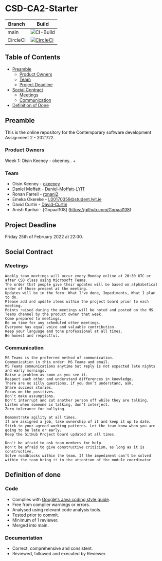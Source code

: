 # CSD-CA2-Starter

| Branch | Build |
|--- | --- |
| main | ![CI-Build](https://github.com/LYITComputing/contemporary-software-development-ca2-2021-22-team-project-team-3/workflows/CI-Build/badge.svg?branch=main) |
CircleCI | [![CircleCI](https://circleci.com/gh/David-Curtin/Logbook2/tree/main.svg?style=svg)](https://circleci.com/gh/David-Curtin/Logbook2/tree/main) |

## Table of Contents

* [Preamble](#preamble)
  * [Product Owners](#product-owners)
  * [Team](#team)
  * [Project Deadline](#project-deadline)  
* [Social Contract](#social-contract)
  * [Meetings](#meetings)
  * [Communication](#communication)
* [Definition of Done](#definition-of-done)

## Preamble

This is the online repository for the Contemporary software development  Assignment 2 - 2021/22.

<!--- Modify this readme.md file adding extra sections as you see fit. Do keep the existing headings and add the necessary information. --->

### Product Owners
<!--- insert the name of the product owner(s) --->
<!--- You may want to rotate product owners each week to share the responsability and workload --->
Week 1: Oisin Keeney - okeeney..
+

### Team
<!--- Insert team members and their github handles --->
<!--- Shane Wilson - DocMilo --->

* Oisin Keeney - [okeeney](https://github.com/okeeney)
* Daniel Moffatt - [Daniel-Moffatt-LYIT](https://github.com/Daniel-Moffatt-LYIT)
* Ronan Farrell - [ronanj2](https://github.com/ronanj2)
* Emeka Okereke - [L00170359@student.lyit.ie](https://github.com/eokereke)
* David Curtin - [David-Curtin](https://github.com/David-Curtin)
* Anish Kanhai - [Gopaal108] (https://github.com/Gopaal108)

## Project Deadline

Friday 25th of February 2022 at 22:00.

## Social Contract

### Meetings

    Weekly team meetings will occur every Monday online at 20:30 UTC or after CSD class using Microsoft Teams.
    The order that people give their updates will be based on alphabetical order of those present at the meeting.
    Updates will be in the form: What I've done, Impediments, What I plan to do.
    Please add and update items within the project board prior to each meeting.
    Points raised during the meetings will be noted and posted on the MS Teams channel by the product owner that week. 
    Come prepared to meetings.
    Be on time for any scheduled other meetings.
    Everyone has equal voice and valuable contribution.
    Keep your language and tone professional at all times.
    Be honest and respectful.

### Communication

    MS Teams is the preferred method of communication.
    Communication in this order: MS Teams and email.
    MS Teams communications anytime but reply is not expected late nights and early mornings.
    Raise a problem as soon as you see it.
    Respect each other and understand differences in knowledge.
    There are no silly questions, if you don’t understand, ask.
    Share success stories. 
    Focus on the positives.
    Don’t make assumptions.
    Don’t interrupt and cut another person off while they are talking.
    Listen when someone is talking, don’t interject.
    Zero tolerance for bullying.
    
    Demonstrate agility at all times.
    If are assigned a job, take ownership of it and keep it up to date.
    Stick to your agreed working patterns. Let the team know when you are going to be late or early.
    Keep the GitHub Project board updated at all times. 

    Don't be afraid to ask team members for help.
    Don't be afraid to give constructive criticism, as long as it is constructive.
    Solve roadblocks within the team. If the impediment can’t be solved within the team bring it to the attention of the module coordinator.

## Definition of done

### Code

* Complies with [Google's Java coding style guide](https://google.github.io/styleguide/javaguide.html).  
* Free from compiler warnings or errors.
* Analysed using relevant code analysis tools.  
* Tested prior to commit.  
* Minimum of 1 reviewer.
* Merged into main.  

### Documentation

* Correct, comprehensive and consistent.  
* Reviewed, followed and executed by Reviewer.
